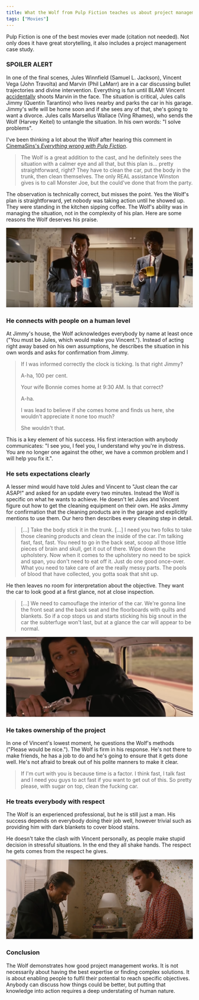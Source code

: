 ```yaml
---
title: What the Wolf from Pulp Fiction teaches us about project management
tags: ["Movies"]
---
```


Pulp Fiction is one of the best movies ever made (citation not needed). Not only does it have great storytelling, it also includes a project management case study. 

### SPOILER ALERT

In one of the final scenes, Jules Winnfield (Samuel L. Jackson), Vincent Vega (John Travolta) and Marvin (Phil LaMarr) are in a car discussing bullet trajectories and divine intervention. Everything is fun until BLAM! Vincent [accidentally](https://tvtropes.org/pmwiki/pmwiki.php/Main/IJustShotMarvinInTheFace) shoots Marvin in the face. The situation is critical, Jules calls Jimmy (Quentin Tarantino) who lives nearby and parks the car in his garage. Jimmy's wife will be home soon and if she sees any of that, she's going to want a divorce. Jules calls Marsellus Wallace (Ving Rhames), who sends the Wolf (Harvey Keitel) to untangle the situation. In his own words: "I solve problems".

I've been thinking a lot about the Wolf after hearing this comment in [CinemaSins's _Everything wrong with Pulp Fiction_](https://www.youtube.com/watch?v=W7wkO6ulo0k).
> The Wolf is a great addition to the cast, and he definitely sees the situation with a calmer eye and all that, but this plan is... pretty straightforward, right? They have to clean the car, put the body in the trunk, then clean themselves. The only REAL assistance Winston gives is to call Monster Joe, but the could've done that from the party.

The observation is technically correct, but misses the point. Yes the Wolf's plan is straightforward, yet nobody was taking action until he showed up. They were standing in the kitchen sipping coffee. The Wolf's ability was in managing the situation, not in the complexity of his plan. Here are some reasons the Wolf deserves his praise.

![](/assets/2021/pulp-fiction/coffee.png)


### He connects with people on a human level
At Jimmy's house, the Wolf acknowledges everybody by name at least once ("You must be Jules, which would make you Vincent."). Instead of acting right away based on his own assumptions, he describes the situation in his own words and asks for confirmation from Jimmy.
> If I was informed correctly the clock is ticking. Is that right Jimmy?
>
> A-ha, 100 per cent.
>
> Your wife Bonnie comes home at 9:30 AM. Is that correct?
>
> A-ha.
>
> I was lead to believe if she comes home and finds us here, she wouldn't appreciate it none too much?
>
> She wouldn't that.

This is a key element of his success. His first interaction with anybody communicates: "I see you, I feel you, I understand why you're in distress. You are no longer one against  the other, we have a common problem and I will help you fix it.".


### He sets expectations clearly
A lesser mind would have told Jules and Vincent to "Just clean the car ASAP!" and asked for an update every two minutes. Instead the Wolf is specific on what he wants to achieve. He doesn't let Jules and Vincent figure out how to get the cleaning equipment on their own. He asks Jimmy for confirmation that the cleaning products are in the garage and explicitly mentions to use them. Our hero then describes  every cleaning step in detail. 
> [...] Take the body stick it in the trunk. [...] I need you two folks to take those cleaning products and clean the inside of the car. I'm talking fast, fast, fast. You need to go in the back seat, scoop all those little pieces of brain and skull, get it out of there. Wipe down the upholstery. Now when it comes to the upholstery no need to be spick and span, you don't need to eat off it. Just do one good once-over. What you need to take care of are the really messy parts. The pools of blood that have collected, you gotta soak that shit up.

He then leaves no room for interpretation about the objective. They want the car to look good at a first glance, not at close inspection. 
> [...] We need to camouflage the interior of the car. We're gonna line the front seat and the back seat and the floorboards with quilts and blankets. So if a cop stops us and starts sticking his big snout in the car the subterfuge won't last, but at a glance the car will appear to be normal.

![](/assets/2021/pulp-fiction/vincent-vega.png)

### He takes ownership of the project
In one of Vincent's lowest moment, he questions the Wolf's methods ("Please would be nice."). The Wolf is firm in his response. He's not there to make friends, he has a job to do and he's going to ensure that it gets done well. He's not afraid to  break out of his polite manners to make it clear.
> If I'm curt with you is because time is a factor. I think fast, I talk fast and I need you guys to act fast if you want to get out of this. So pretty please, with sugar on top, clean the fucking car.

### He treats everybody with respect
The Wolf is an experienced professional, but he is still just a man. His success depends on everybody doing their job well, however trivial such as providing him with dark blankets to cover blood stains. 

He doesn't take the clash with Vincent personally, as people make stupid decision in stressful situations. In the end they all shake hands. The respect he gets comes from the respect he gives.

![](/assets/2021/pulp-fiction/oak-is-nice.png)

### Conclusion
The Wolf demonstrates how good project management works. It is not necessarily about having the best expertise or finding complex solutions. It is about enabling people to fulfil their potential to reach specific objectives. Anybody can discuss how things could be better, but putting that knowledge into action requires a deep understating of human nature.

